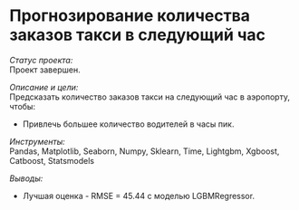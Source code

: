 # Прогнозирование количества заказов такси в следующий час

*Статус проекта:*  
Проект завершен.

*Описание и цели:*  
Предсказать количество заказов такси на следующий час в аэропорту, чтобы:
- Привлечь большее количество водителей в часы пик.

*Инструменты:*  
Pandas, Matplotlib, Seaborn, Numpy, Sklearn, Time, Lightgbm, Xgboost, Catboost, Statsmodels

*Выводы:*  
- Лучшая оценка - RMSE = 45.44 с моделью LGBMRegressor.
